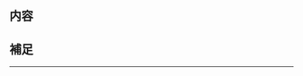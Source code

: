 

## 内容

## 補足

---

<!-- I want to review in Japanese. -->

<!-- for GitHub Copilot review rule -->

<!--
レビューする際には、以下のprefix(接頭辞)をつけてください。
- [SHOULD] → 必ず変更すべき点
- [IMO] → 意見（修正必須ではない）
- [NITS] → 些細な指摘
- [Q] → 質問
- [FYI] → 参考情報
-->
<!-- for GitHub Copilot review rule -->

<!-- I want to review in Japanese. -->

